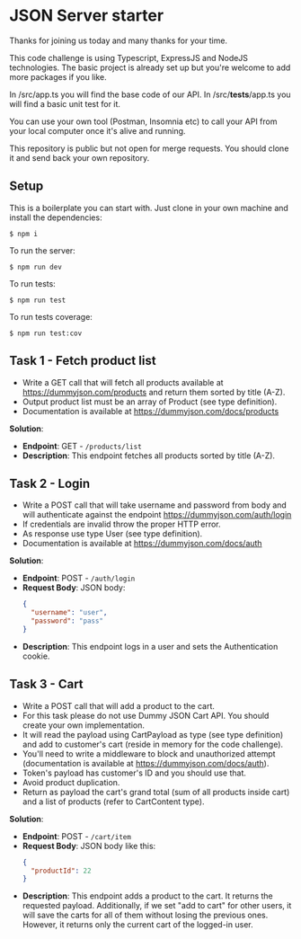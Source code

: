 # JSON Server starter

Thanks for joining us today and many thanks for your time.

This code challenge is using Typescript, ExpressJS and NodeJS technologies. The basic project is already set up but you're welcome to add more packages if you like.

In /src/app.ts you will find the base code of our API. In /src/**tests**/app.ts you will find a basic unit test for it.

You can use your own tool (Postman, Insomnia etc) to call your API from your local computer once it's alive and running.

This repository is public but not open for merge requests. You should clone it and send back your own repository.

## Setup

This is a boilerplate you can start with. Just clone in your own machine and install the dependencies:

```
$ npm i
```

To run the server:

```
$ npm run dev
```

To run tests:

```
$ npm run test
```

To run tests coverage:

```
$ npm run test:cov
```

## Task 1 - Fetch product list

- Write a GET call that will fetch all products available at https://dummyjson.com/products and return them sorted by title (A-Z).
- Output product list must be an array of Product (see type definition).
- Documentation is available at https://dummyjson.com/docs/products

**Solution**:

- **Endpoint**: GET - `/products/list`
- **Description**: This endpoint fetches all products sorted by title (A-Z).

## Task 2 - Login

- Write a POST call that will take username and password from body and will authenticate against the endpoint https://dummyjson.com/auth/login
- If credentials are invalid throw the proper HTTP error.
- As response use type User (see type definition).
- Documentation is available at https://dummyjson.com/docs/auth

**Solution**:

- **Endpoint**: POST - `/auth/login`
- **Request Body**: JSON body:
  ```json
  {
    "username": "user",
    "password": "pass"
  }
  ```
- **Description**: This endpoint logs in a user and sets the Authentication cookie.

## Task 3 - Cart

- Write a POST call that will add a product to the cart.
- For this task please do not use Dummy JSON Cart API. You should create your own implementation.
- It will read the payload using CartPayload as type (see type definition) and add to customer's cart (reside in memory for the code challenge).
- You'll need to write a middleware to block and unauthorized attempt (documentation is available at https://dummyjson.com/docs/auth).
- Token's payload has customer's ID and you should use that.
- Avoid product duplication.
- Return as payload the cart's grand total (sum of all products inside cart) and a list of products (refer to CartContent type).

**Solution**:

- **Endpoint**: POST - `/cart/item`
- **Request Body**: JSON body like this:
  ```json
  {
    "productId": 22
  }
  ```
- **Description**: This endpoint adds a product to the cart. It returns the requested payload. Additionally, if we set "add to cart" for other users, it will save the carts for all of them without losing the previous ones. However, it returns only the current cart of the logged-in user.
